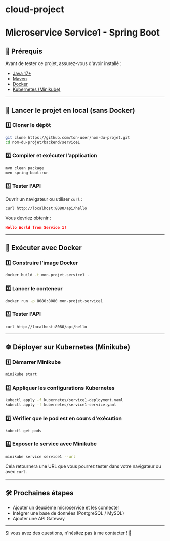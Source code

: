 # cloud-project

# Microservice Service1 - Spring Boot

## 📌 Prérequis
Avant de tester ce projet, assurez-vous d'avoir installé :
- [Java 17+](https://adoptium.net/)
- [Maven](https://maven.apache.org/download.cgi)
- [Docker](https://www.docker.com/)
- [Kubernetes (Minikube)](https://minikube.sigs.k8s.io/docs/start/)

---

## 🚀 Lancer le projet en local (sans Docker)
### 1️⃣ Cloner le dépôt
```bash
git clone https://github.com/ton-user/nom-du-projet.git
cd nom-du-projet/backend/service1
```

### 2️⃣ Compiler et exécuter l’application
```bash
mvn clean package
mvn spring-boot:run
```

### 3️⃣ Tester l'API
Ouvrir un navigateur ou utiliser `curl` :
```bash
curl http://localhost:8080/api/hello
```
Vous devriez obtenir :
```json
Hello World from Service 1!
```

---

## 🐳 Exécuter avec Docker
### 1️⃣ Construire l’image Docker
```bash
docker build -t mon-projet-service1 .
```

### 2️⃣ Lancer le conteneur
```bash
docker run -p 8080:8080 mon-projet-service1
```

### 3️⃣ Tester l'API
```bash
curl http://localhost:8080/api/hello
```

---

## ☸️ Déployer sur Kubernetes (Minikube)
### 1️⃣ Démarrer Minikube
```bash
minikube start
```

### 2️⃣ Appliquer les configurations Kubernetes
```bash
kubectl apply -f kubernetes/service1-deployment.yaml
kubectl apply -f kubernetes/service1-service.yaml
```

### 3️⃣ Vérifier que le pod est en cours d'exécution
```bash
kubectl get pods
```

### 4️⃣ Exposer le service avec Minikube
```bash
minikube service service1 --url
```
Cela retournera une URL que vous pourrez tester dans votre navigateur ou avec `curl`.

---

## 🛠️ Prochaines étapes
- Ajouter un deuxième microservice et les connecter
- Intégrer une base de données (PostgreSQL / MySQL)
- Ajouter une API Gateway

---

Si vous avez des questions, n'hésitez pas à me contacter ! 🚀

